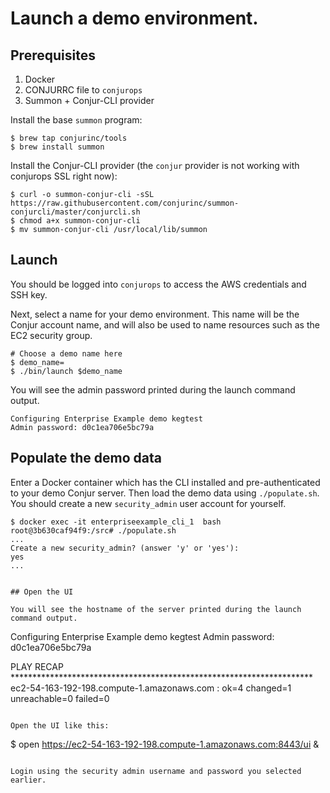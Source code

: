 # Launch a demo environment.

## Prerequisites

1. Docker
2. CONJURRC file to `conjurops`
3. Summon + Conjur-CLI provider

Install the base `summon` program: 

```
$ brew tap conjurinc/tools
$ brew install summon
```

Install the Conjur-CLI provider (the `conjur` provider is not working with conjurops SSL right now):

```
$ curl -o summon-conjur-cli -sSL https://raw.githubusercontent.com/conjurinc/summon-conjurcli/master/conjurcli.sh
$ chmod a+x summon-conjur-cli
$ mv summon-conjur-cli /usr/local/lib/summon
```

## Launch

You should be logged into `conjurops` to access the AWS credentials and SSH key.

Next, select a name for your demo environment. This name will be the Conjur account name, and 
will also be used to name resources such as the EC2 security group.

```
# Choose a demo name here
$ demo_name=
$ ./bin/launch $demo_name
```

You will see the admin password printed during the launch command output.

```
Configuring Enterprise Example demo kegtest
Admin password: d0c1ea706e5bc79a
```

## Populate the demo data

Enter a Docker container which has the CLI installed and pre-authenticated to your demo Conjur server.
Then load the demo data using `./populate.sh`. You should create a new `security_admin` user account
for yourself.

```
$ docker exec -it enterpriseexample_cli_1  bash
root@3b630caf94f9:/src# ./populate.sh
...
Create a new security_admin? (answer 'y' or 'yes'):
yes
...
```

```

## Open the UI

You will see the hostname of the server printed during the launch command output.

```
Configuring Enterprise Example demo kegtest
Admin password: d0c1ea706e5bc79a

PLAY RECAP *********************************************************************
ec2-54-163-192-198.compute-1.amazonaws.com : ok=4    changed=1    unreachable=0    failed=0  
```

Open the UI like this:

```
$ open https://ec2-54-163-192-198.compute-1.amazonaws.com:8443/ui &
```

Login using the security admin username and password you selected earlier.

